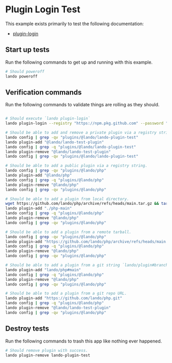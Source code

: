 Plugin Login Test
================

This example exists primarily to test the following documentation:

* [plugin-login](https://docs.lando.dev/cli/plugin-login.html)

Start up tests
--------------

Run the following commands to get up and running with this example.

```bash
# Should poweroff
lando poweroff

```

Verification commands
---------------------

Run the following commands to validate things are rolling as they should.

```bash

# Should execute `lando plugin-login`
lando plugin-login --registry "https://npm.pkg.github.com" --password "$PIROG_TOKEN" --username "pirog"

# Should be able to add and remove a private plugin via a registry string.
lando config | grep -qv "plugins/@lando/lando-plugin-test"
lando plugin-add "@lando/lando-test-plugin"
lando config | grep -q "plugins/@lando/lando-plugin-test"
lando plugin-remove "@lando/lando-test-plugin"
lando config | grep -qv "plugins/@lando/lando-plugin-test"

# Should be able to add a public plugin via a registry string.
lando config | grep -qv "plugins/@lando/php"
lando plugin-add "@lando/php"
lando config | grep -q "plugins/@lando/php"
lando plugin-remove "@lando/php"
lando config | grep -qv "plugins/@lando/php"

# Should be able to add a plugin from local directory.
wget https://github.com/lando/php/archive/refs/heads/main.tar.gz && tar -xf main.tar.gz
lando plugin-add "./php-main"
lando config | grep -q "plugins/@lando/php"
lando plugin-remove "@lando/php"
lando config | grep -qv "plugins/@lando/php"

# Should be able to add a plugin from a remote tarball.
lando config | grep -qv "plugins/@lando/php"
lando plugin-add "https://github.com/lando/php/archive/refs/heads/main.tar.gz"
lando config | grep -q "plugins/@lando/php"
lando plugin-remove "@lando/php"
lando config | grep -qv "plugins/@lando/php"

# Should be able to add a plugin from a git string `lando/plugin#branch`
lando plugin-add "lando/php#main"
lando config | grep -q "plugins/@lando/php"
lando plugin-remove "@lando/php"
lando config | grep -qv "plugins/@lando/php" 

# Should be able to add a plugin from a git repo URL.
lando plugin-add "https://github.com/lando/php.git"
lando config | grep -q "plugins/@lando/php"
lando plugin-remove "@lando/lando-test-plugin"
lando config | grep -qv "plugins/@lando/php"

```

Destroy tests
-------------

Run the following commands to trash this app like nothing ever happened.

```bash
# Should remove plugin with success.
lando plugin-remove lando-plugin-test
```
